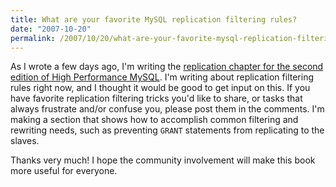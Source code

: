 ```yaml
---
title: What are your favorite MySQL replication filtering rules?
date: "2007-10-20"
permalink: /2007/10/20/what-are-your-favorite-mysql-replication-filtering-rules/
---
```

As I wrote a few days ago, I'm writing the [replication chapter for the second edition of High Performance MySQL][1]. I'm writing about replication filtering rules right now, and I thought it would be good to get input on this. If you have favorite replication filtering tricks you'd like to share, or tasks that always frustrate and/or confuse you, please post them in the comments. I'm making a section that shows how to accomplish common filtering and rewriting needs, such as preventing `GRANT` statements from replicating to the slaves.

Thanks very much! I hope the community involvement will make this book more useful for everyone.

 [1]: http://www.xaprb.com/blog/2007/10/18/high-performance-mysql-second-edition-replication-scaling-and-high-availability/
